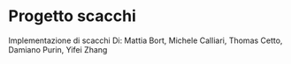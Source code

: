 # Progetto scacchi
Implementazione di scacchi
Di: Mattia Bort, Michele Calliari, Thomas Cetto, Damiano Purin, Yifei Zhang